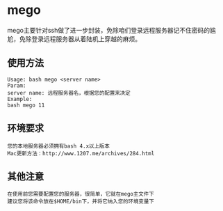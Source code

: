 # mego #

mego主要针对ssh做了进一步封装，免除咱们登录远程服务器记不住密码的尴尬，免除登录远程服务器从着陆机上穿越的麻烦。

## 使用方法
    Usage: bash mego <server name>
    Param:
	server name: 远程服务器名，根据您的配置来决定
    Example:
	bash mego 11

## 环境要求
    您的本地服务器必须拥有bash 4.x以上版本
    Mac更新方法：http://www.1207.me/archives/284.html

## 其他注意
    在使用前您需要配置您的服务器，很简单，它就在mego主文件下
    建议您将该命令放在$HOME/bin下，并将它纳入您的环境变量下


